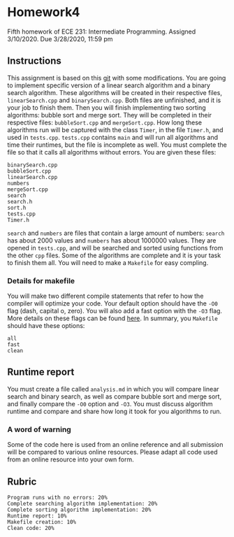 # Homework4
Fifth homework of ECE 231: Intermediate Programming. Assigned 3/10/2020. Due 3/28/2020, 11:59 pm
## Instructions
This assignment is based on this [git](https://github.com/crowleydi/ece231-week-3) with some modifications. You are going to implement specific version of a linear search algorithm and a binary search algorithm. These algorithms will be created in their respective files, `linearSearch.cpp` and `binarySearch.cpp`. Both files are unfinished, and it is your job to finish them. Then you will finish implementing two sorting algorithms: bubble sort and merge sort. They will be completed in their respective files: `bubbleSort.cpp` and `mergeSort.cpp`. How long these algorithms run will be captured with the class `Timer`, in the file `Timer.h`, and used in `tests.cpp`. `tests.cpp` contains `main` and will run all algorithms and time their runtimes, but the file is incomplete as well. You must complete the file so that it calls all algorithms without errors. You are given these files:

    binarySearch.cpp
    bubbleSort.cpp
    linearSearch.cpp
    numbers
    mergeSort.cpp
    search
    search.h
    sort.h
    tests.cpp
    Timer.h
    
`search` and `numbers` are files that contain a large amount of numbers: `search` has about 2000 values and `numbers` has about 1000000 values. They are opened in `tests.cpp`, and will be searched and sorted using functions from the other `cpp` files. Some of the algorithms are complete and it is your task to finish them all. You will need to make a `Makefile` for easy compling.
### Details for makefile
You will make two different compile statements that refer to how the compiler will optimize your code. Your default option should have the `-O0` flag (dash, capital o, zero). You will also add a fast option with the `-O3` flag. More details on these flags can be found [here](https://www.rapidtables.com/code/linux/gcc/gcc-o.html). In summary, you `Makefile` should have these options:

    all
    fast
    clean
    
## Runtime report
You must create a file called `analysis.md` in which you will compare linear search and binary search, as well as compare bubble sort and merge sort, and finally compare the `-O0` option and `-O3`. You must discuss algorithm runtime and compare and share how long it took for you algorithms to run.
### A word of warning
Some of the code here is used from an online reference and all submission will be compared to various online resources. Please adapt all code used from an online resource into your own form. 
## Rubric
    
    Program runs with no errors: 20%
    Complete searching algorithm implementation: 20%
    Complete sorting algorithm implementation: 20%
    Runtime report: 10%
    Makefile creation: 10%
    Clean code: 20%
